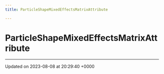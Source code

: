 ```yaml
---
title: ParticleShapeMixedEffectsMatrixAttribute

---
```


# ParticleShapeMixedEffectsMatrixAttribute





-------------------------------

Updated on 2023-08-08 at 20:29:40 +0000